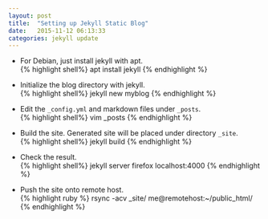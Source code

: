 ```yaml
---
layout: post
title:  "Setting up Jekyll Static Blog"
date:   2015-11-12 06:13:33
categories: jekyll update
---
```


* For Debian, just install jekyll with apt.  
{% highlight shell%}
apt install jekyll
{% endhighlight %}

* Initialize the blog directory with jekyll.  
{% highlight shell%}
jekyll new myblog
{% endhighlight %}

* Edit the `_config.yml` and markdown files under `_posts`.  
{% highlight shell%}
vim _posts
{% endhighlight %}

* Build the site. Generated site will be placed under directory `_site`.  
{% highlight shell%}
jekyll build
{% endhighlight %}

* Check the result.    
{% highlight shell%}
jekyll server
firefox localhost:4000
{% endhighlight %}

* Push the site onto remote host.  
{% highlight ruby %}
rsync -acv _site/ me@remotehost:~/public_html/
{% endhighlight %}
